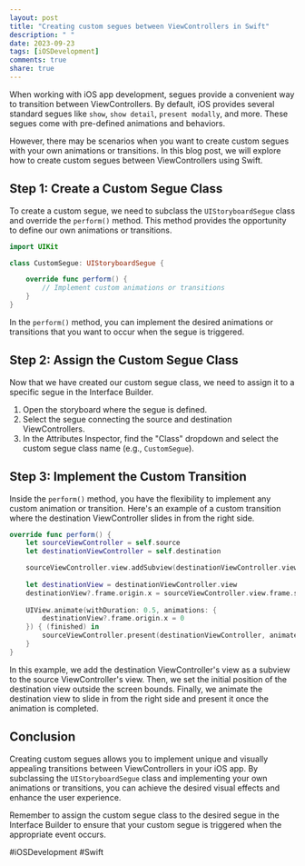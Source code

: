 ```yaml
---
layout: post
title: "Creating custom segues between ViewControllers in Swift"
description: " "
date: 2023-09-23
tags: [iOSDevelopment]
comments: true
share: true
---
```


When working with iOS app development, segues provide a convenient way to transition between ViewControllers. By default, iOS provides several standard segues like `show`, `show detail`, `present modally`, and more. These segues come with pre-defined animations and behaviors.

However, there may be scenarios when you want to create custom segues with your own animations or transitions. In this blog post, we will explore how to create custom segues between ViewControllers using Swift.

## Step 1: Create a Custom Segue Class

To create a custom segue, we need to subclass the `UIStoryboardSegue` class and override the `perform()` method. This method provides the opportunity to define our own animations or transitions.

```swift
import UIKit

class CustomSegue: UIStoryboardSegue {

    override func perform() {
        // Implement custom animations or transitions
    }
}
```

In the `perform()` method, you can implement the desired animations or transitions that you want to occur when the segue is triggered.

## Step 2: Assign the Custom Segue Class

Now that we have created our custom segue class, we need to assign it to a specific segue in the Interface Builder.

1. Open the storyboard where the segue is defined.
2. Select the segue connecting the source and destination ViewControllers.
3. In the Attributes Inspector, find the "Class" dropdown and select the custom segue class name (e.g., `CustomSegue`).

## Step 3: Implement the Custom Transition

Inside the `perform()` method, you have the flexibility to implement any custom animation or transition. Here's an example of a custom transition where the destination ViewController slides in from the right side.

```swift
override func perform() {
    let sourceViewController = self.source
    let destinationViewController = self.destination

    sourceViewController.view.addSubview(destinationViewController.view)
    
    let destinationView = destinationViewController.view
    destinationView?.frame.origin.x = sourceViewController.view.frame.size.width
    
    UIView.animate(withDuration: 0.5, animations: {
        destinationView?.frame.origin.x = 0
    }) { (finished) in
        sourceViewController.present(destinationViewController, animated: false, completion: nil)
    }
}
```

In this example, we add the destination ViewController's view as a subview to the source ViewController's view. Then, we set the initial position of the destination view outside the screen bounds. Finally, we animate the destination view to slide in from the right side and present it once the animation is completed.

## Conclusion

Creating custom segues allows you to implement unique and visually appealing transitions between ViewControllers in your iOS app. By subclassing the `UIStoryboardSegue` class and implementing your own animations or transitions, you can achieve the desired visual effects and enhance the user experience.

Remember to assign the custom segue class to the desired segue in the Interface Builder to ensure that your custom segue is triggered when the appropriate event occurs.

#iOSDevelopment #Swift